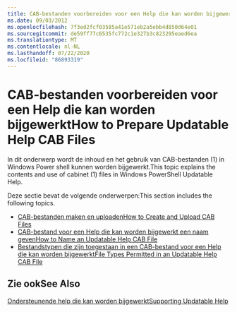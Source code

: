 ```yaml
---
title: CAB-bestanden voorbereiden voor een Help die kan worden bijgewerkt
ms.date: 09/03/2012
ms.openlocfilehash: 7f3ed2fcf03585a41e571eb2a5ebb4d850d64e01
ms.sourcegitcommit: de59ff77c6535fc772c1e327b3c823295eaed6ea
ms.translationtype: MT
ms.contentlocale: nl-NL
ms.lasthandoff: 07/22/2020
ms.locfileid: "86893319"
---
```

# <a name="how-to-prepare-updatable-help-cab-files"></a><span data-ttu-id="3f8c6-102">CAB-bestanden voorbereiden voor een Help die kan worden bijgewerkt</span><span class="sxs-lookup"><span data-stu-id="3f8c6-102">How to Prepare Updatable Help CAB Files</span></span>

<span data-ttu-id="3f8c6-103">In dit onderwerp wordt de inhoud en het gebruik van CAB-bestanden (1) in Windows Power shell kunnen worden bijgewerkt.</span><span class="sxs-lookup"><span data-stu-id="3f8c6-103">This topic explains the contents and use of cabinet (1) files in Windows PowerShell Updatable Help.</span></span>

<span data-ttu-id="3f8c6-104">Deze sectie bevat de volgende onderwerpen:</span><span class="sxs-lookup"><span data-stu-id="3f8c6-104">This section includes the following topics.</span></span>

- [<span data-ttu-id="3f8c6-105">CAB-bestanden maken en uploaden</span><span class="sxs-lookup"><span data-stu-id="3f8c6-105">How to Create and Upload CAB Files</span></span>](./how-to-create-and-upload-cab-files.md)
- [<span data-ttu-id="3f8c6-106">CAB-bestand voor een Help die kan worden bijgewerkt een naam geven</span><span class="sxs-lookup"><span data-stu-id="3f8c6-106">How to Name an Updatable Help CAB File</span></span>](./how-to-name-an-updatable-help-cab-file.md)
- [<span data-ttu-id="3f8c6-107">Bestandstypen die zijn toegestaan in een CAB-bestand voor een Help die kan worden bijgewerkt</span><span class="sxs-lookup"><span data-stu-id="3f8c6-107">File Types Permitted in an Updatable Help CAB File</span></span>](./file-types-permitted-in-an-updatable-help-cab-file.md)

## <a name="see-also"></a><span data-ttu-id="3f8c6-108">Zie ook</span><span class="sxs-lookup"><span data-stu-id="3f8c6-108">See Also</span></span>

[<span data-ttu-id="3f8c6-109">Ondersteunende help die kan worden bijgewerkt</span><span class="sxs-lookup"><span data-stu-id="3f8c6-109">Supporting Updatable Help</span></span>](./supporting-updatable-help.md)
